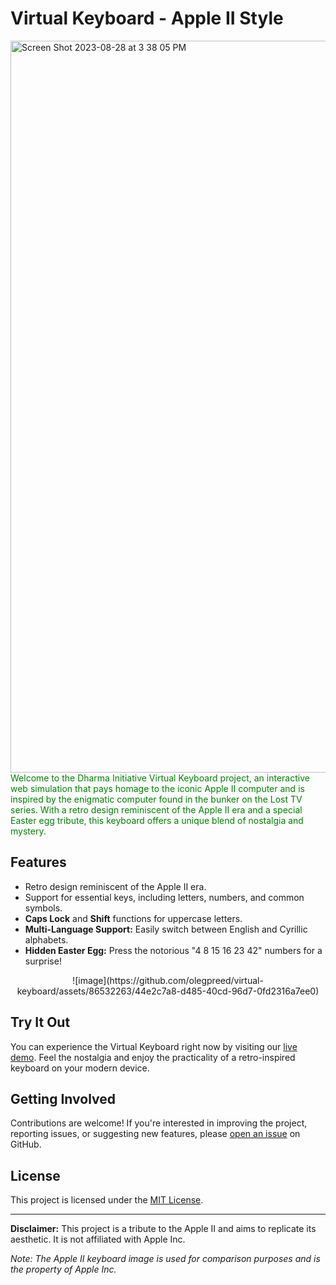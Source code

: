 # Virtual Keyboard - Apple II Style

<img width="1171" alt="Screen Shot 2023-08-28 at 3 38 05 PM" src="https://github.com/olegpreed/virtual-keyboard/assets/86532263/68e99ae3-e787-40d3-8acc-6b970dfa0425">

<div style="color: green;">Welcome to the Dharma Initiative Virtual Keyboard project, an interactive web simulation that pays homage to the iconic Apple II computer and is inspired by the enigmatic computer found in the bunker on the Lost TV series. With a retro design reminiscent of the Apple II era and a special Easter egg tribute, this keyboard offers a unique blend of nostalgia and mystery.</div>

## Features

- Retro design reminiscent of the Apple II era.
- Support for essential keys, including letters, numbers, and common symbols.
- **Caps Lock** and **Shift** functions for uppercase letters.
- **Multi-Language Support:** Easily switch between English and Cyrillic alphabets.
- **Hidden Easter Egg:** Press the notorious "4 8 15 16 23 42" numbers for a surprise!

<div style="text-align: center;">
![image](https://github.com/olegpreed/virtual-keyboard/assets/86532263/44e2c7a8-d485-40cd-96d7-0fd2316a7ee0)
</div>

## Try It Out

You can experience the Virtual Keyboard right now by visiting our [live demo](https://olegpreed.github.io/virtual-keyboard/). Feel the nostalgia and enjoy the practicality of a retro-inspired keyboard on your modern device.

## Getting Involved

Contributions are welcome! If you're interested in improving the project, reporting issues, or suggesting new features, please [open an issue](https://github.com/olegpreed/virtual-keyboard/issues) on GitHub.

## License

This project is licensed under the [MIT License](LICENSE.md).

---

**Disclaimer:** This project is a tribute to the Apple II and aims to replicate its aesthetic. It is not affiliated with Apple Inc.

*Note: The Apple II keyboard image is used for comparison purposes and is the property of Apple Inc.*
